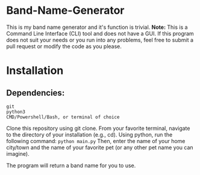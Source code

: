 # Band-Name-Generator
This is my band name generator and it's function is trivial.
**Note:** This is a Command Line Interface (CLI) tool and does not have a GUI.
If this program does not suit your needs or you run into any problems, feel free to submit a pull request or modify the code as you please.

# Installation
## Dependencies:
```
git 
python3 
CMD/Powershell/Bash, or terminal of choice
```

Clone this repository using git clone.
From your favorite terminal, navigate to the directory of your installation (e.g., cd).
Using python, run the following command:
`python main.py`
Then, enter the name of your home city/town and the name of your favorite pet (or any other pet name you can imagine).

The program will return a band name for you to use.
